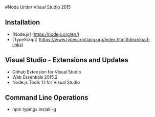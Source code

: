 #Node Under Visual Studio 2015

Installation
----------------------
* [Node.js] (https://nodejs.org/en/)
* [TypeScript] (https://www.typescriptlang.org/index.html#download-links)

Visual Studio - Extensions and Updates
--------------------------
* Github Extension for Visual Studio
* Web Essentials 2015.2
* Node.js Tools 1.1 for Visual Studio
 
Command Line Operations
--------------------------
* npm typings install -g

